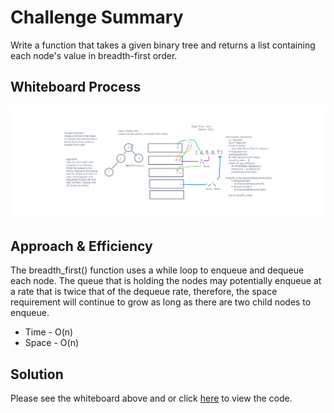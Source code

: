 # Challenge Summary

<!-- Description of the challenge -->

Write a function that takes a given binary tree and returns a list containing each node's value in breadth-first order.

## Whiteboard Process

<!-- Embedded whiteboard image -->

![whiteboard_image](../images/breadth_first.png)

## Approach & Efficiency

<!-- What approach did you take? Why? What is the Big O space/time for this approach? -->

The breadth_first() function uses a while loop to enqueue and dequeue each node. The queue that is holding the nodes may potentially enqueue at a rate that is twice that of the dequeue rate, therefore, the space requirement will continue to grow as long as there are two child nodes to enqueue.

-   Time - O(n)
-   Space - O(n)

## Solution

Please see the whiteboard above and or click [here](https://github.com/brannonstarnes/data-structures-and-algorithms/blob/main/python/code_challenges/tree_breadth_first/tree_breadth_first.py) to view the code.
